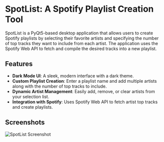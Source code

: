 # SpotList: A Spotify Playlist Creation Tool

SpotList is a PyQt5-based desktop application that allows users to create Spotify playlists by selecting their favorite artists and specifying the number of top tracks they want to include from each artist. The application uses the Spotify Web API to fetch and compile the desired tracks into a new playlist.

## Features

- **Dark Mode UI**: A sleek, modern interface with a dark theme.
- **Custom Playlist Creation**: Enter a playlist name and add multiple artists along with the number of top tracks to include.
- **Dynamic Artist Management**: Easily add, remove, or clear artists from your selection list.
- **Integration with Spotify**: Uses Spotify Web API to fetch artist top tracks and create playlists.

## Screenshots

![SpotList Screenshot]([Capture.png](https://i.ibb.co/nkFV61S/Capture.png)) 
